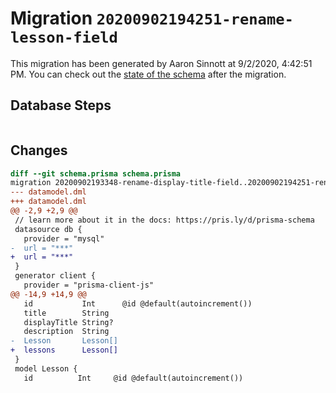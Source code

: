 # Migration `20200902194251-rename-lesson-field`

This migration has been generated by Aaron Sinnott at 9/2/2020, 4:42:51 PM.
You can check out the [state of the schema](./schema.prisma) after the migration.

## Database Steps

```sql

```

## Changes

```diff
diff --git schema.prisma schema.prisma
migration 20200902193348-rename-display-title-field..20200902194251-rename-lesson-field
--- datamodel.dml
+++ datamodel.dml
@@ -2,9 +2,9 @@
 // learn more about it in the docs: https://pris.ly/d/prisma-schema
 datasource db {
   provider = "mysql"
-  url = "***"
+  url = "***"
 }
 generator client {
   provider = "prisma-client-js"
@@ -14,9 +14,9 @@
   id           Int      @id @default(autoincrement())
   title        String
   displayTitle String?
   description  String
-  Lesson       Lesson[]
+  lessons      Lesson[]
 }
 model Lesson {
   id          Int     @id @default(autoincrement())
```


